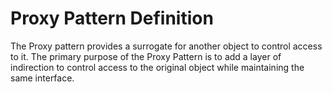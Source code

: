 # Proxy Pattern Definition

The Proxy pattern provides a surrogate for another object to control access to it.
The primary purpose of the Proxy Pattern is to add a layer of indirection to control access to the original object while maintaining the same interface.
